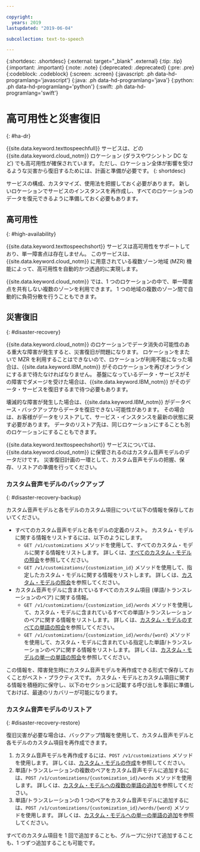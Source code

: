 ```yaml
---

copyright:
  years: 2019
lastupdated: "2019-06-04"

subcollection: text-to-speech

---
```


{:shortdesc: .shortdesc}
{:external: target="_blank" .external}
{:tip: .tip}
{:important: .important}
{:note: .note}
{:deprecated: .deprecated}
{:pre: .pre}
{:codeblock: .codeblock}
{:screen: .screen}
{:javascript: .ph data-hd-programlang='javascript'}
{:java: .ph data-hd-programlang='java'}
{:python: .ph data-hd-programlang='python'}
{:swift: .ph data-hd-programlang='swift'}

# 高可用性と災害復旧
{: #ha-dr}

{{site.data.keyword.texttospeechfull}} サービスは、どの {{site.data.keyword.cloud_notm}} ロケーション (ダラスやワシントン DC など) でも高可用性が確保されています。 ただし、ロケーション全体が影響を受けるような災害から復旧するためには、計画と準備が必要です。
{: shortdesc}

サービスの構成、カスタマイズ、使用法を把握しておく必要があります。 新しいロケーションでサービスのインスタンスを再作成し、すべてのロケーションのデータを復元できるように準備しておく必要もあります。

## 高可用性
{: #high-availability}

{{site.data.keyword.texttospeechshort}} サービスは高可用性をサポートしており、単一障害点は存在しません。 このサービスは、{{site.data.keyword.cloud_notm}} に用意されている複数ゾーン地域 (MZR) 機能によって、高可用性を自動的かつ透過的に実現します。

{{site.data.keyword.cloud_notm}} では、1 つのロケーションの中で、単一障害点を共有しない複数のゾーンを利用できます。 1 つの地域の複数のゾーン間で自動的に負荷分散を行うこともできます。

## 災害復旧
{: #disaster-recovery}

{{site.data.keyword.cloud_notm}} のロケーションでデータ消失の可能性のある重大な障害が発生すると、災害復旧が問題になります。 ロケーションをまたいで MZR を利用することはできないので、ロケーションが利用不能になった場合は、{{site.data.keyword.IBM_notm}} がそのロケーションを再びオンラインにするまで待たなければなりません。 基盤になっているデータ・サービスがその障害でダメージを受けた場合は、{{site.data.keyword.IBM_notm}} がそのデータ・サービスを復旧するまで待つ必要もあります。

壊滅的な障害が発生した場合は、{{site.data.keyword.IBM_notm}} がデータベース・バックアップからデータを復旧できない可能性があります。 その場合は、お客様がデータをリストアして、サービス・インスタンスを最新の状態に戻す必要があります。 データのリストア先は、同じロケーションにすることも別のロケーションにすることもできます。

{{site.data.keyword.texttospeechshort}} サービスについては、{{site.data.keyword.cloud_notm}} に保管されるのはカスタム音声モデルのデータだけです。 災害復旧計画の一環として、カスタム音声モデルの把握、保存、リストアの準備を行ってください。

### カスタム音声モデルのバックアップ
{: #disaster-recovery-backup}

カスタム音声モデルと各モデルのカスタム項目について以下の情報を保存しておいてください。

-   すべてのカスタム音声モデルと各モデルの定義のリスト。 カスタム・モデルに関する情報をリストするには、以下のようにします。
    -   `GET /v1/customizations` メソッドを使用して、すべてのカスタム・モデルに関する情報をリストします。 詳しくは、[すべてのカスタム・モデルの照会](/docs/services/text-to-speech?topic=text-to-speech-customModels#cuModelsQueryAll)を参照してください。
    -   `GET /v1/customizations/{customization_id}` メソッドを使用して、指定したカスタム・モデルに関する情報をリストします。 詳しくは、[カスタム・モデルの照会](/docs/services/text-to-speech?topic=text-to-speech-customModels#cuModelsQuery)を参照してください。
-   カスタム音声モデルに含まれているすべてのカスタム項目 (単語/トランスレーションのペア) に関する情報。
    -   `GET /v1/customizations/{customization_id}/words` メソッドを使用して、カスタム・モデルに含まれているすべての単語/トランスレーションのペアに関する情報をリストします。 詳しくは、[カスタム・モデルのすべての単語の照会](/docs/services/text-to-speech?topic=text-to-speech-customWords#cuWordsQueryModel)を参照してください。
    -   `GET /v1/customizations/{customization_id}/words/{word}` メソッドを使用して、カスタム・モデルに含まれている指定した単語/トランスレーションのペアに関する情報をリストします。 詳しくは、[カスタム・モデルの単一の単語の照会](/docs/services/text-to-speech?topic=text-to-speech-customWords#cuWordQueryModel)を参照してください。

この情報を、障害発生時にカスタム音声モデルを再作成できる形式で保存しておくことがベスト・プラクティスです。 カスタム・モデルとカスタム項目に関する情報を積極的に保守し、以下のセクションに記載する呼び出しを事前に準備しておけば、最速のリカバリーが可能になります。

### カスタム音声モデルのリストア
{: #disaster-recovery-restore}

復旧災害が必要な場合は、バックアップ情報を使用して、カスタム音声モデルと各モデルのカスタム項目を再作成できます。

1.  カスタム音声モデルを再作成するには、`POST /v1/customizations` メソッドを使用します。 詳しくは、[カスタム・モデルの作成](/docs/services/text-to-speech?topic=text-to-speech-customModels#cuModelsCreate)を参照してください。
1.  単語/トランスレーションの複数のペアをカスタム音声モデルに追加するには、`POST /v1/customizations/{customization_id}/words` メソッドを使用します。 詳しくは、[カスタム・モデルへの複数の単語の追加](/docs/services/text-to-speech?topic=text-to-speech-customWords#cuWordsAdd)を参照してください。
1.  単語/トランスレーションの 1 つのペアをカスタム音声モデルに追加するには、`POST /v1/customizations/{customization_id}/words/{word}` メソッドを使用します。 詳しくは、[カスタム・モデルへの単一の単語の追加](/docs/services/text-to-speech?topic=text-to-speech-customWords#cuWordAdd)を参照してください。

すべてのカスタム項目を 1 回で追加することも、グループに分けて追加することも、1 つずつ追加することも可能です。
